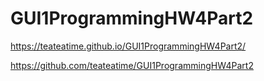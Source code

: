 # GUI1ProgrammingHW4Part2

https://teateatime.github.io/GUI1ProgrammingHW4Part2/

https://github.com/teateatime/GUI1ProgrammingHW4Part2